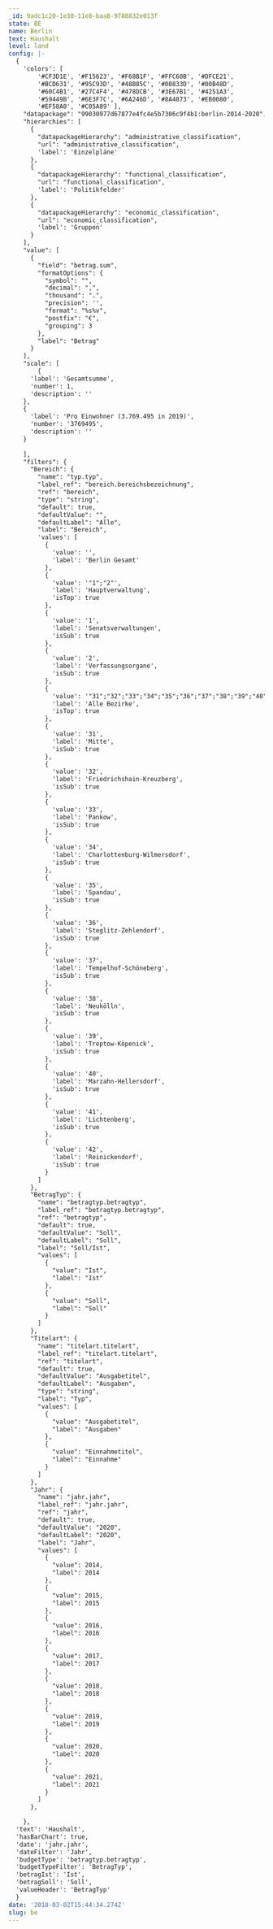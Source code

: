 ```yaml
---
_id: 9adc1c20-1e30-11e8-baa8-9788832e013f
state: BE
name: Berlin
text: Haushalt
level: land
config: |-
  {
    'colors': [
        '#CF3D1E', '#F15623', '#F68B1F', '#FFC60B', '#DFCE21',
        '#BCD631', '#95C93D', '#48B85C', '#00833D', '#00B48D',
        '#60C4B1', '#27C4F4', '#478DCB', '#3E67B1', '#4251A3',
        '#59449B', '#6E3F7C', '#6A246D', '#8A4873', '#EB0080',
        '#EF58A0', '#C05A89' ],
    "datapackage": "99030977d67877e4fc4e5b7306c9f4b1:berlin-2014-2020",
    "hierarchies": [
      {
        "datapackageHierarchy": "administrative_classification",
        "url": "administrative_classification",
        'label': 'Einzelpläne'
      },
      {
        "datapackageHierarchy": "functional_classification",
        "url": "functional_classification",
        'label': 'Politikfelder'
      },
      {
        "datapackageHierarchy": "economic_classification",
        "url": "economic_classification",
        'label': 'Gruppen'
      }
    ],
    "value": [
      {
        "field": "betrag.sum",
        "formatOptions": {
          "symbol": "",
          "decimal": ",",
          "thousand": ".",
          "precision": '',
          "format": "%s%v",
          "postfix": "€",
          "grouping": 3
        },
        "label": "Betrag"
      }
    ],
    "scale": [
        {
      'label': 'Gesamtsumme',
      'number': 1,
      'description': ''
    },
    {
      'label': 'Pro Einwohner (3.769.495 in 2019)',
      'number': '3769495',
      'description': ''
    }
 
    ],
    "filters": {
      "Bereich": {
        "name": "typ.typ",
        "label_ref": "bereich.bereichsbezeichnung",
        "ref": "bereich",
        "type": "string",
        "default": true,
        "defaultValue": "",
        "defaultLabel": "Alle",
        "label": "Bereich",
        'values': [
          {
            'value': '',
            'label': 'Berlin Gesamt'
          },
          {
            'value': '"1";"2"',
            'label': 'Hauptverwaltung',
            'isTop': true
          },
          {
            'value': '1',
            'label': 'Senatsverwaltungen',
            'isSub': true
          },
          {
            'value': '2',
            'label': 'Verfassungsorgane',
            'isSub': true
          },
          {
            'value': '"31";"32";"33";"34";"35";"36";"37";"38";"39";"40";"41";"42"',
            'label': 'Alle Bezirke',
            'isTop': true
          },
          {
            'value': '31',
            'label': 'Mitte',
            'isSub': true
          },
          {
            'value': '32',
            'label': 'Friedrichshain-Kreuzberg',
            'isSub': true
          },
          {
            'value': '33',
            'label': 'Pankow',
            'isSub': true
          },
          {
            'value': '34',
            'label': 'Charlottenburg-Wilmersdorf',
            'isSub': true
          },
          {
            'value': '35',
            'label': 'Spandau',
            'isSub': true
          },
          {
            'value': '36',
            'label': 'Steglitz-Zehlendorf',
            'isSub': true
          },
          {
            'value': '37',
            'label': 'Tempelhof-Schöneberg',
            'isSub': true
          },
          {
            'value': '38',
            'label': 'Neukölln',
            'isSub': true
          },
          {
            'value': '39',
            'label': 'Treptow-Köpenick',
            'isSub': true
          },
          {
            'value': '40',
            'label': 'Marzahn-Hellersdorf',
            'isSub': true
          },
          {
            'value': '41',
            'label': 'Lichtenberg',
            'isSub': true
          },
          {
            'value': '42',
            'label': 'Reinickendorf',
            'isSub': true
          }
        ]
      },
      "BetragTyp": {
        "name": "betragtyp.betragtyp",
        "label_ref": "betragtyp.betragtyp",
        "ref": "betragtyp",
        "default": true,
        "defaultValue": "Soll",
        "defaultLabel": "Soll",
        "label": "Soll/Ist",
        "values": [
          {
            "value": "Ist",
            "label": "Ist"
          },
          {
            "value": "Soll",
            "label": "Soll"
          }
        ]
      },
      "Titelart": {
        "name": "titelart.titelart",
        "label_ref": "titelart.titelart",
        "ref": "titelart",
        "default": true,
        "defaultValue": "Ausgabetitel",
        "defaultLabel": "Ausgaben",
        "type": "string",
        "label": "Typ",
        "values": [
          {
            "value": "Ausgabetitel",
            "label": "Ausgaben"
          },
          {
            "value": "Einnahmetitel",
            "label": "Einnahme"
          }
        ]
      },
      "Jahr": {
        "name": "jahr.jahr",
        "label_ref": "jahr.jahr",
        "ref": "jahr",
        "default": true,
        "defaultValue": "2020",
        "defaultLabel": "2020",
        "label": "Jahr",
        "values": [
          {
            "value": 2014,
            "label": 2014
          },
          {
            "value": 2015,
            "label": 2015
          },
          {
            "value": 2016,
            "label": 2016
          },
          {
            "value": 2017,
            "label": 2017
          },
          {
            "value": 2018,
            "label": 2018
          },
          {
            "value": 2019,
            "label": 2019
          },
          {
            "value": 2020,
            "label": 2020
          },
          {
            "value": 2021,
            "label": 2021
          }
        ]
      },

    },
  'text': 'Haushalt',
  'hasBarChart': true,
  'date': 'jahr.jahr',
  'dateFilter': 'Jahr',
  'budgetType': 'betragtyp.betragtyp',
  'budgetTypeFilter': 'BetragTyp',
  'betragIst': 'Ist',
  'betragSoll': 'Soll',
  'valueHeader': 'BetragTyp'
  }
date: '2018-03-02T15:44:34.274Z'
slug: be
---
```

